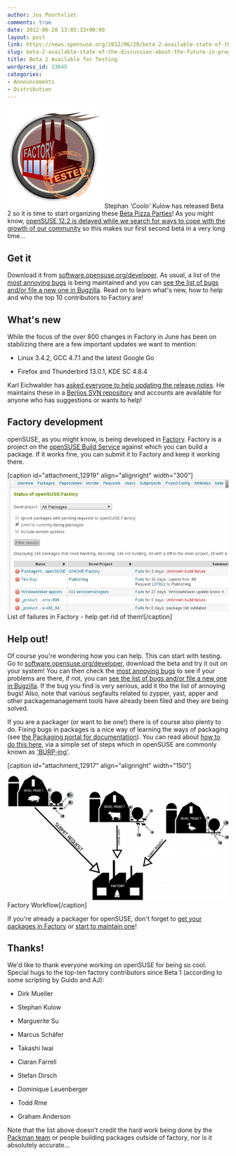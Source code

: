 ```yaml
---
author: Jos Poortvliet
comments: true
date: 2012-06-20 13:05:33+00:00
layout: post
link: https://news.opensuse.org/2012/06/20/beta-2-available-state-of-the-discussion-about-the-future-in-progress/
slug: beta-2-available-state-of-the-discussion-about-the-future-in-progress
title: Beta 2 Available for Testing
wordpress_id: 13645
categories:
- Announcements
- Distribution
---
```


![factory-tested](/wp-content/uploads/2012/06/factory-tested.png)
Stephan _'Coolo'_ Kulow has released Beta 2 so it is time to start organizing these [Beta Pizza Parties](//news.opensuse.org/2012/06/18/beta-means-pizza-join-the-party-or-make-your-own/)! As you might know, [openSUSE 12.2 is delayed while we search for ways to cope with the growth of our community](//news.opensuse.org/2012/06/14/where-is-my-12-2-my-kingdom-for-a-12-2/) so this makes our first second beta in a very long time...


## Get it


Download it from [software.opensuse.org/developer](//software.opensuse.org/developer/). As usual, a list of the [most annoying bugs](//en.opensuse.org/openSUSE:Most_annoying_bugs_12.2_dev) is being maintained and you can [see the list of bugs](https://bugzilla.novell.com/query.cgi?classification=openSUSE&field0-0-0=op_sys&product=openSUSE%2012.2&query_format=advanced&resolution=---&type0-0-0=substring&value0-0-0=openSUSE) [and/or file a new one in Bugzilla](https://bugzilla.novell.com/enter_bug.cgi?product=openSUSE%2012.2&format=guided). Read on to learn what's new, how to help and who the top 10 contributors to Factory are!<!-- more -->


## What's new


While the focus of the over 800 changes in Factory in June has been on stabilizing there are a few important updates we want to mention:



	
  * Linux 3.4.2, GCC 4.7.1 and the latest Google Go

	
  * Firefox and Thunderbird 13.0.1, KDE SC 4.8.4


Karl Eichwalder has [asked everyone to help updating the release notes](//lists.opensuse.org/opensuse-factory/2012-06/msg00638.html). He maintains these in a [Berlios SVN repository](https://svn.berlios.de/svnroot/repos/opensuse/trunk/documentation/release-notes-opensuse) and accounts are available for anyone who has suggestions or wants to help!


## Factory development


openSUSE, as you might know, is being developed in [Factory](//en.opensuse.org/Portal:Factory). Factory is a project on the [openSUSE Build Service](//build.opensuse.org) against which you can build a package. If it works fine, you can submit it to Factory and keep it working there.

[caption id="attachment_12919" align="alignright" width="300"][![List of build failures in Factory](/wp-content/uploads/2012/03/2.jpg)](https://build.opensuse.org/project/status?project=openSUSE%3AFactory&filter_devel=All+Packages&limit_to_fails=false&limit_to_fails=true&include_versions=false&commit=Filter+results) List of failures in Factory - help get rid of them![/caption]


## Help out!


Of course you're wondering how you can help. This can start with testing. Go to [software.opensuse.org/developer](//software.opensuse.org/developer/), download the beta and try it out on your system! You can then check the
[most annoying bugs](//en.opensuse.org/openSUSE:Most_annoying_bugs_12.2_dev) to see if your problems are there, if not, you can [see the list of bugs and/or file a new one in Bugzilla](https://bugzilla.novell.com/query.cgi?classification=openSUSE&field0-0-0=op_sys&product=openSUSE%2012.2&query_format=advanced&resolution=---&type0-0-0=substring&value0-0-0=openSUSE). If the bug you find is very serious, add it tho the list of annoying bugs! Also, note that various segfaults related to zypper, yast, apper and other packagemanagement tools have already been filed and they are being solved.

If you are a packager (or want to be one!) there is of course also plenty to do. Fixing bugs in packages is a nice way of learning the ways of packaging (see [the Packaging portal for documentation](//en.opensuse.org/Portal:Packaging)). You can read about [how to do this here](//en.opensuse.org/openSUSE:How_to_contribute_to_Factory), via a simple set of steps which in openSUSE are commonly known as ['BURP-ing'](//lizards.opensuse.org/2011/05/16/have-you-burped-yet-today/).

[caption id="attachment_12917" align="alignright" width="150"][![openSUSE Factory workflow](/wp-content/uploads/2012/03/600px-Factory_workflow.png)](//en.opensuse.org/openSUSE:Factory_development_model) Factory Workflow[/caption]

If you're already a packager for openSUSE, don't forget to [get your packages in Factory](//en.opensuse.org/openSUSE:How_to_contribute_to_Factory#How_to_add_a_new_package_to_Factory) or [start to maintain one](//en.opensuse.org/openSUSE:How_to_contribute_to_Factory#How_to_become_a_maintainer_of_a_package_in_Factory)!


## Thanks!


We'd like to thank everyone working on openSUSE for being so cool. Special hugs to the top-ten factory contributors since Beta 1 (according to some scripting by Guido and AJ):



	
  * Dirk Mueller

	
  * Stephan Kulow

	
  * Marguerite Su

	
  * Marcus Schäfer

	
  * Takashi Iwai

	
  * Ciaran Farrell

	
  * Stefan Dirsch

	
  * Dominique Leuenberger

	
  * Todd Rme

	
  * Graham Anderson


Note that the list above doesn't credit the hard work being done by the [Packman team](//packman.links2linux.org/) or people building packages outside of factory, nor is it absolutely accurate...
